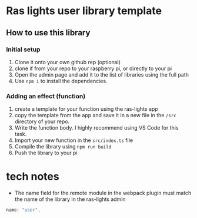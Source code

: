 # Ras lights user library template

## How to use this library

### Initial setup

1. Clone it onto your own github rep (optional)
2. clone if from your repo to your raspberry pi, or directly to your pi
3. Open the admin page and add it to the list of libraries using the full path
4. Use `npm i` to install the dependencies.

### Adding an effect (function)

1. create a template for your function using the ras-lights app
2. copy the template from the app and save it in a new file in the `/src` directory of your repo.
3. Write the function body. I highly recommend using VS Code for this task.
4. Import your new function in the `src/index.ts` file
5. Compile the library using `npm run build`
6. Push the library to your pi

# tech notes

-   The name field for the remote module in the webpack plugin must match the name of the library in the ras-lights admin

```js
name: "user",
```
